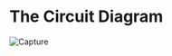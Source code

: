 # The Circuit Diagram
![Capture](https://user-images.githubusercontent.com/112697142/199966732-b1dc356b-e53b-484a-b8b5-1f7a12c7c62e.PNG)
